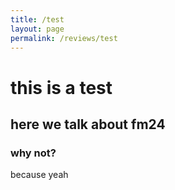 ```yaml
---
title: /test
layout: page
permalink: /reviews/test
---
```


# this is a test

## here we talk about fm24

### why not?
because yeah